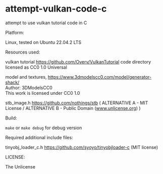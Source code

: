 # attempt-vulkan-code-c
attempt to use vulkan tutorial code in C

Platform:

Linux, tested on Ubuntu 22.04.2 LTS  

Resources used:

vulkan tutorial https://github.com/Overv/VulkanTutorial code directory licensed as CC0 1.0 Universal

model and textures, https://www.3dmodelscc0.com/model/generator-shack/  
Author: 3DModelsCC0  
This work is licensed under CC0 1.0

stb_image.h https://github.com/nothings/stb ( ALTERNATIVE A - MIT License / ALTERNATIVE B - Public Domain (www.unlicense.org) )

Build:

`make` or `make debug` for debug version

Required additional include files:

tinyobj_loader_c.h https://github.com/syoyo/tinyobjloader-c (MIT license)

LICENSE:

The Unlicense
